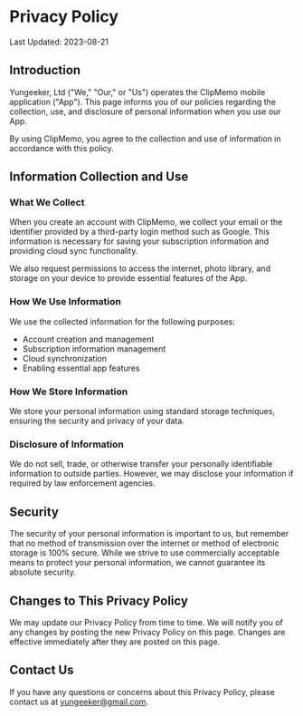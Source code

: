 # Privacy Policy

Last Updated: 2023-08-21

## Introduction

Yungeeker, Ltd ("We," "Our," or "Us") operates the ClipMemo mobile application ("App"). This page informs you of our policies regarding the collection, use, and disclosure of personal information when you use our App.

By using ClipMemo, you agree to the collection and use of information in accordance with this policy.

## Information Collection and Use

### What We Collect

When you create an account with ClipMemo, we collect your email or the identifier provided by a third-party login method such as Google. This information is necessary for saving your subscription information and providing cloud sync functionality.

We also request permissions to access the internet, photo library, and storage on your device to provide essential features of the App.

### How We Use Information

We use the collected information for the following purposes:

-   Account creation and management
-   Subscription information management
-   Cloud synchronization
-   Enabling essential app features

### How We Store Information

We store your personal information using standard storage techniques, ensuring the security and privacy of your data.

### Disclosure of Information

We do not sell, trade, or otherwise transfer your personally identifiable information to outside parties. However, we may disclose your information if required by law enforcement agencies.

## Security

The security of your personal information is important to us, but remember that no method of transmission over the internet or method of electronic storage is 100% secure. While we strive to use commercially acceptable means to protect your personal information, we cannot guarantee its absolute security.

## Changes to This Privacy Policy

We may update our Privacy Policy from time to time. We will notify you of any changes by posting the new Privacy Policy on this page. Changes are effective immediately after they are posted on this page.

## Contact Us

If you have any questions or concerns about this Privacy Policy, please contact us at yungeeker@gmail.com.
